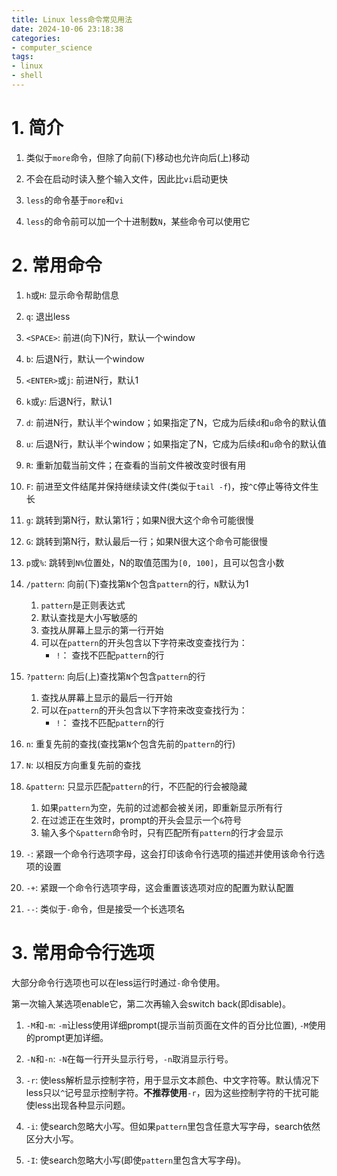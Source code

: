 ```yaml
---
title: Linux less命令常见用法
date: 2024-10-06 23:18:38
categories:
- computer_science
tags:
- linux
- shell
---
```


# 1. 简介

1. 类似于`more`命令，但除了向前(下)移动也允许向后(上)移动

1. 不会在启动时读入整个输入文件，因此比`vi`启动更快

1. `less`的命令基于`more`和`vi`

1. `less`的命令前可以加一个十进制数`N`，某些命令可以使用它

# 2. 常用命令

1. `h`或`H`: 显示命令帮助信息

1. `q`: 退出less

1. `<SPACE>`: 前进(向下)N行，默认一个window

1. `b`: 后退N行，默认一个window

1. `<ENTER>`或`j`: 前进N行，默认1

1. `k`或`y`: 后退N行，默认1

1. `d`: 前进N行，默认半个window；如果指定了N，它成为后续`d`和`u`命令的默认值

1. `u`: 后退N行，默认半个window；如果指定了N，它成为后续`d`和`u`命令的默认值

1. `R`: 重新加载当前文件；在查看的当前文件被改变时很有用

1. `F`: 前进至文件结尾并保持继续读文件(类似于`tail -f`)，按`^C`停止等待文件生长

1. `g`: 跳转到第N行，默认第1行；如果N很大这个命令可能很慢

1. `G`: 跳转到第N行，默认最后一行；如果N很大这个命令可能很慢

1. `p`或`%`: 跳转到`N%`位置处，N的取值范围为`[0, 100]`，且可以包含小数

1. `/pattern`: 向前(下)查找第`N`个包含`pattern`的行，`N`默认为1
   1. `pattern`是正则表达式
   1. 默认查找是大小写敏感的
   1. 查找从屏幕上显示的第一行开始
   1. 可以在`pattern`的开头包含以下字符来改变查找行为：
      - `!`： 查找不匹配`pattern`的行

1. `?pattern`: 向后(上)查找第`N`个包含`pattern`的行
   1. 查找从屏幕上显示的最后一行开始
   1. 可以在`pattern`的开头包含以下字符来改变查找行为：
      - `!`： 查找不匹配`pattern`的行

1. `n`: 重复先前的查找(查找第`N`个包含先前的`pattern`的行)

1. `N`: 以相反方向重复先前的查找

1. `&pattern`: 只显示匹配`pattern`的行，不匹配的行会被隐藏
   1. 如果`pattern`为空，先前的过滤都会被关闭，即重新显示所有行
   1. 在过滤正在生效时，prompt的开头会显示一个`&`符号
   1. 输入多个`&pattern`命令时，只有匹配所有`pattern`的行才会显示

1. `-`: 紧跟一个命令行选项字母，这会打印该命令行选项的描述并使用该命令行选项的设置

1. `-+`: 紧跟一个命令行选项字母，这会重置该选项对应的配置为默认配置

1. `--`: 类似于`-`命令，但是接受一个长选项名

# 3. 常用命令行选项

大部分命令行选项也可以在less运行时通过`-`命令使用。

第一次输入某选项enable它，第二次再输入会switch back(即disable)。

1. `-M`和`-m`: `-m`让less使用详细prompt(提示当前页面在文件的百分比位置), `-M`使用的prompt更加详细。

1. `-N`和`-n`: `-N`在每一行开头显示行号，`-n`取消显示行号。

1. `-r`: 使less解析显示控制字符，用于显示文本颜色、中文字符等。默认情况下less只以`^`记号显示控制字符。**不推荐使用**`-r`，因为这些控制字符的干扰可能使less出现各种显示问题。

1. `-i`: 使search忽略大小写。但如果`pattern`里包含任意大写字母，search依然区分大小写。

1. `-I`: 使search忽略大小写(即使`pattern`里包含大写字母)。